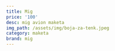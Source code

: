 ```yaml
---
title: Mig
price: '100'
desc: mig avion maketa
img_path: /assets/img/boja-za-tenk.jpeg
category: maketa
brand: mig
---
```


